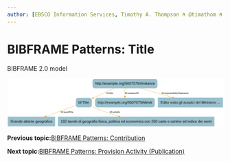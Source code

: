 ```yaml
---
author: [EBSCO Information Services, Timothy A. Thompson ⍝ @timathom ⍝ @timathom@indieweb.social]
---
```


# BIBFRAME Patterns: Title

BIBFRAME 2.0 model

![Network diagram showing an example BIBFRAME model for a Title. The diagram shows a BIBFRAME Instance URI with a title relation to a Title node that, for its part, has values for main title and subtitle.](../../../submaps/../img/bibframe_etc/bf_title.svg "BIBFRAME Patterns: Title")

**Previous topic:**[BIBFRAME Patterns: Contribution](../../../day_1/lesson_5/topic_1/bibframe_patterns_contribution.md)

**Next topic:**[BIBFRAME Patterns: Provision Activity \(Publication\)](../../../day_1/lesson_5/topic_1/bibframe_patterns_provision_publication.md)

